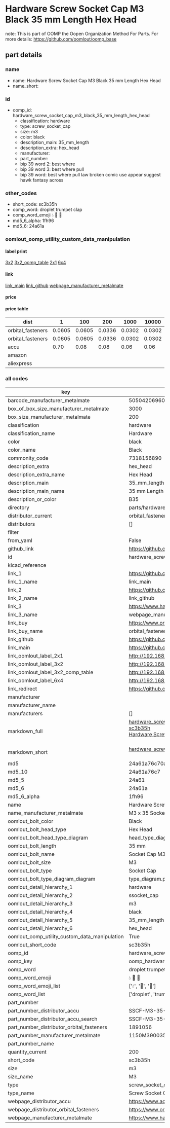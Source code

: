 # Hardware Screw Socket Cap M3 Black 35 mm Length Hex Head  

note: This is part of OOMP the Oopen Organization Method For Parts. For more details: https://github.com/oomlout/oomp_base

##  part details
  







### name
* name: Hardware Screw Socket Cap M3 Black 35 mm Length Hex Head
* name_short: 
### id
* oomp_id: hardware_screw_socket_cap_m3_black_35_mm_length_hex_head
  * classification: hardware
  * type: screw_socket_cap
  * size: m3
  * color: black
  * description_main: 35_mm_length
  * description_extra: hex_head
  * manufacturer: 
  * part_number: 
  * bip 39 word 2: best where
  * bip 39 word 3: best where pull
  * bip 39 word: best where pull law broken comic use appear suggest hawk fantasy across

### other_codes
* short_code: sc3b35h
* oomp_word: droplet trumpet clap
* oomp_word_emoji :droplet: :trumpet: :clap:
* md5_6_alpha: 1fh96
* md5_6: 24a61a






### oomlout_oomp_utility_custom_data_manipulation
#### label print
[3x2](http://192.168.1.245:1112/?label=oomp%201fh96)
[3x2_oomp_table](http://192.168.1.108:1112/?label=oomp%201fh96)
[2x1](http://192.168.1.242:1112/?label=oomp%201fh96)
[6x4](http://192.168.1.55:1112/?label=oomp%201fh96)    

#### link

[link_main](https://github.com/oomlout/oomlout_oomp_version_1_messy/tree/main/parts/hardware_screw_socket_cap_m3_black_35_mm_length_hex_head) [link_github](https://github.com/oomlout/oomlout_oomp_version_1_messy/tree/main/parts/hardware_screw_socket_cap_m3_black_35_mm_length_hex_head) [webpage_manufacturer_metalmate](https://www.harclob2b.com/m3-x-35-socket-cap-screw-gr12-9-self-colour-din-91-1150m390035)                            

#### price

#### price table
| dist | 1 | 100 | 200 | 1000 | 10000 |
|------|---|-----|-----|------|-------|
| orbital_fasteners | 0.0605 | 0.0605 | 0.0336 | 0.0302 | 0.0302 |
| orbital_fasteners | 0.0605 | 0.0605 | 0.0336 | 0.0302 | 0.0302 | 
| accu | 0.70 | 0.08 | 0.08 | 0.06 | 0.06 | 
| amazon |  |  |  |  |  | 
| aliexpress |  |  |  |  |  | 














### all codes 
| key | value |  
| --- | --- |  
| barcode_manufacturer_metalmate | 5050420696005 |  
| box_of_box_size_manufacturer_metalmate | 3000 |  
| box_size_manufacturer_metalmate | 200 |  
| classification | hardware |  
| classification_name | Hardware |  
| color | black |  
| color_name | Black |  
| commonity_code | 7318156890 |  
| description_extra | hex_head |  
| description_extra_name | Hex Head |  
| description_main | 35_mm_length |  
| description_main_name | 35 mm Length |  
| description_or_color | B35 |  
| directory | parts/hardware_screw_socket_cap_m3_black_35_mm_length_hex_head |  
| distributor_current | orbital_fasteners |  
| distributors | [] |  
| filter |  |  
| from_yaml | False |  
| github_link | https://github.com/oomlout/oomlout_oomp_part_src/tree/main/parts/hardware_screw_socket_cap_m3_black_35_mm_length_hex_head |  
| id | hardware_screw_socket_cap_m3_black_35_mm_length_hex_head |  
| kicad_reference |  |  
| link_1 | https://github.com/oomlout/oomlout_oomp_version_1_messy/tree/main/parts/hardware_screw_socket_cap_m3_black_35_mm_length_hex_head |  
| link_1_name | link_main |  
| link_2 | https://github.com/oomlout/oomlout_oomp_version_1_messy/tree/main/parts/hardware_screw_socket_cap_m3_black_35_mm_length_hex_head |  
| link_2_name | link_github |  
| link_3 | https://www.harclob2b.com/m3-x-35-socket-cap-screw-gr12-9-self-colour-din-91-1150m390035 |  
| link_3_name | webpage_manufacturer_metalmate |  
| link_buy | https://www.orbitalfasteners.co.uk/products/m3-x-35-socket-cap-screw-high-tensile-grade-12-9-self-colour |  
| link_buy_name | orbital_fasteners |  
| link_github | https://github.com/oomlout/oomlout_oomp_version_1_messy/tree/main/parts/hardware_screw_socket_cap_m3_black_35_mm_length_hex_head |  
| link_main | https://github.com/oomlout/oomlout_oomp_version_1_messy/tree/main/parts/hardware_screw_socket_cap_m3_black_35_mm_length_hex_head |  
| link_oomlout_label_2x1 | http://192.168.1.242:1112/?label=oomp%201fh96 |  
| link_oomlout_label_3x2 | http://192.168.1.245:1112/?label=oomp%201fh96 |  
| link_oomlout_label_3x2_oomp_table | http://192.168.1.108:1112/?label=oomp%201fh96 |  
| link_oomlout_label_6x4 | http://192.168.1.55:1112/?label=oomp%201fh96 |  
| link_redirect | https://github.com/oomlout/oomlout_oomp_version_1_messy/tree/main/parts/hardware_screw_socket_cap_m3_black_35_mm_length_hex_head |  
| manufacturer |  |  
| manufacturer_name |  |  
| manufacturers | [] |  
| markdown_full | [hardware_screw_socket_cap_m3_black_35_mm_length_hex_head](none)<br>[sc3b35h](none)<br>[Hardware Screw Socket Cap M3 Black 35 Mm Length Hex Head](none)<br><br> |  
| markdown_short | [hardware_screw_socket_cap_m3_black_35_mm_length_hex_head](none)<br><br> |  
| md5 | 24a61a76c70a9df4b90e47df5abe90aa |  
| md5_10 | 24a61a76c7 |  
| md5_5 | 24a61 |  
| md5_6 | 24a61a |  
| md5_6_alpha | 1fh96 |  
| name | Hardware Screw Socket Cap M3 Black 35 mm Length Hex Head |  
| name_manufacturer_metalmate | M3 x 35 Socket Cap Screw Gr12.9 Self Colour DIN 912 150 |  
| oomlout_bolt_color | Black |  
| oomlout_bolt_head_type | Hex Head |  
| oomlout_bolt_head_type_diagram | head_type_diagram.png |  
| oomlout_bolt_length | 35 mm |  
| oomlout_bolt_name | Socket Cap M3X35 mm Black (Hex Head) |  
| oomlout_bolt_size | M3 |  
| oomlout_bolt_type | Socket Cap |  
| oomlout_bolt_type_diagram_diagram | type_diagram.png |  
| oomlout_detail_hierarchy_1 | hardware |  
| oomlout_detail_hierarchy_2 | ssocket_cap |  
| oomlout_detail_hierarchy_3 | m3 |  
| oomlout_detail_hierarchy_4 | black |  
| oomlout_detail_hierarchy_5 | 35_mm_length |  
| oomlout_detail_hierarchy_6 | hex_head |  
| oomlout_oomp_utility_custom_data_manipulation | True |  
| oomlout_short_code | sc3b35h |  
| oomp_id | hardware_screw_socket_cap_m3_black_35_mm_length_hex_head |  
| oomp_key | oomp_hardware_screw_socket_cap_m3_black_35_mm_length_hex_head |  
| oomp_word | droplet trumpet clap |  
| oomp_word_emoji | :droplet: :trumpet: :clap: |  
| oomp_word_emoji_list | [':droplet:', ':trumpet:', ':clap:'] |  
| oomp_word_list | ['droplet', 'trumpet', 'clap'] |  
| part_number |  |  
| part_number_distributor_accu | SSCF-M3-35-12.9 |  
| part_number_distributor_accu_search | SSCF-M3-35-12.9+-zinc |  
| part_number_distributor_orbital_fasteners | 1891056 |  
| part_number_manufacturer_metalmate | 1150M390035 |  
| part_number_name |  |  
| quantity_current | 200 |  
| short_code | sc3b35h |  
| size | m3 |  
| size_name | M3 |  
| type | screw_socket_cap |  
| type_name | Screw Socket Cap |  
| webpage_distributor_accu | https://www.accu.co.uk/metric-cap-head-screws/386626-SSC-M3-35-12-9 |  
| webpage_distributor_orbital_fasteners | https://www.orbitalfasteners.co.uk/products/m3-x-35-socket-cap-screw-high-tensile-grade-12-9-self-colour |  
| webpage_manufacturer_metalmate | https://www.harclob2b.com/m3-x-35-socket-cap-screw-gr12-9-self-colour-din-91-1150m390035 |  
